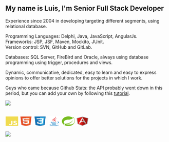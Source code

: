 ## My name is Luis, I'm Senior Full Stack Developer

Experience since 2004 in developing targeting different segments, using relational database.

Programming Languages: Delphi, Java, JavaScript, AngularJs.\
Frameworks: JSP, JSF, Maven, Mockito, JUnit.\
Version control: SVN, GitHub and GitLab.

Databases: SQL Server, FireBird and Oracle, always using database programming using trigger, procedures and views.

Dynamic, communicative, dedicated, easy to learn and easy to express opinions to offer better solutions for the projects in which I work.

Guys who came because Github Stats: the API probably went down in this period, but you can add your own by following this [tutorial](https://github.com/anuraghazra/github-readme-stats#readme).

![](https://github-readme-stats.vercel.app/api/top-langs/?username=luisferrarezi&layout=compact)

<div style="display: inline_block"><br>
  <img align="center" alt="Luis-Js" height="30" width="40" src="https://raw.githubusercontent.com/devicons/devicon/master/icons/javascript/javascript-plain.svg">   
  <img align="center" alt="Luis-HTML" height="30" width="40" src="https://raw.githubusercontent.com/devicons/devicon/master/icons/html5/html5-original.svg">
  <img align="center" alt="Luis-CSS" height="30" width="40" src="https://raw.githubusercontent.com/devicons/devicon/master/icons/css3/css3-original.svg">  
  <img align="center" alt="Luis-Java" height="30" width="40" src="https://raw.githubusercontent.com/devicons/devicon/master/icons/java/java-original.svg">
  <img align="center" alt="Luis-Spring" height="30" width="40" src="https://raw.githubusercontent.com/devicons/devicon/master/icons/spring/spring-original.svg">
  <img align="center" alt="Luis-AngularJs" height="30" width="40" src="https://raw.githubusercontent.com/devicons/devicon/master/icons/angularjs/angularjs-original.svg">
</div>
<br> 
<div>     
  <a href="https://www.linkedin.com/in/luis-f-068a6430" target="_blank"><img src="https://img.shields.io/badge/-LinkedIn-%230077B5?style=for-the-badge&logo=linkedin&logoColor=white" target="_blank"></a>
</div>
